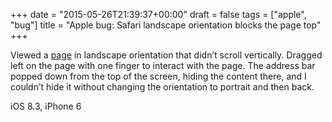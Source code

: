 +++
date = "2015-05-26T21:39:37+00:00"
draft = false
tags = ["apple", "bug"]
title = "Apple bug: Safari landscape orientation blocks the page top"
+++
<p>Viewed a <a href="https://talks.go-zh.org/2015/gofmt-en.slide">page</a> in landscape orientation that didn&rsquo;t scroll vertically. Dragged left on the page with one finger to interact with the page. The address bar popped down from the top of the screen, hiding the content there, and I couldn&rsquo;t hide it without changing the orientation to portrait and then back.</p>

<p>iOS 8.3, iPhone 6</p>
